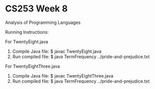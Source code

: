 # CS253 Week 8
Analysis of Programming Languages

Running Instructions:

For TwentyEight.java
1) Compile Java file:
    $ javac TwentyEight.java
2) Run compiled file:
    $ java TermFrequency ../pride-and-prejudice.txt

    
For TwentyEightThree.java
1) Compile Java file:
    $ javac TwentyEightThree.java
2) Run compiled file:
    $ java TermFrequency ../pride-and-prejudice.txt
